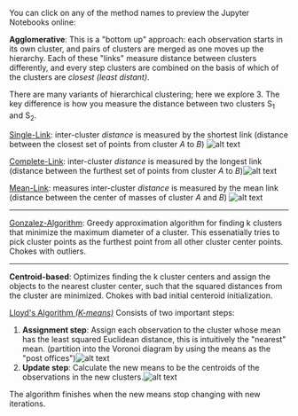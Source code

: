 You can click on any of the method names to preview the Jupyter Notebooks online:

**Agglomerative**: This is a "bottom up" approach: each observation starts in its own cluster, and pairs of clusters are merged as one moves up the hierarchy. Each of these "links" measure distance between clusters differently, and every step clusters are combined on the basis of which of the clusters are *closest (least distant)*.

There are many variants of hierarchical clustering; here we explore 3.
The key difference is how you measure the distance between two clusters S<sub>1</sub> and S<sub>2</sub>.

[Single-Link](https://nbviewer.jupyter.org/github/TarunSunkaraneni/Clustering/blob/master/notebooks/Single-Link.ipynb): inter-cluster *distance* is measured by the shortest link (distance between the closest set of points from cluster *A* to *B*) ![alt text](https://wikimedia.org/api/rest_v1/media/math/render/svg/4ea47cb29523a267681865d874c59575c56860d0)

[Complete-Link](https://nbviewer.jupyter.org/github/TarunSunkaraneni/Clustering/blob/master/notebooks/Complete-Link.ipynb): inter-cluster *distance* is measured by the longest link (distance between the furthest set of points from cluster *A* to *B*)![alt text](https://wikimedia.org/api/rest_v1/media/math/render/svg/d701e358058dbf66bb18b11a570a089a150ef356)

[Mean-Link](https://nbviewer.jupyter.org/github/TarunSunkaraneni/Clustering/blob/master/notebooks/Mean-Link.ipynb): measures inter-cluster *distance* is measured by the mean link (distance between the center of masses of cluster *A* and *B*) ![alt text](https://wikimedia.org/api/rest_v1/media/math/render/svg/f41f68299e332d3d7e25ad5518e9933ce91025d3)

---

[Gonzalez-Algorithm](https://nbviewer.jupyter.org/github/TarunSunkaraneni/Clustering/blob/master/notebooks/Gonzalez.ipynb):  Greedy approximation algorithm for finding k clusters that minimize the maximum diameter of a cluster. This essenatially tries to pick cluster points as the furthest point from all other cluster center points. Chokes with outliers.

---

**Centroid-based**: Optimizes finding the k cluster centers and assign the objects to the nearest cluster center, such that the squared distances from the cluster are minimized. Chokes with bad initial centeroid initialization.

[Lloyd's Algorithm *(K-means)*](https://nbviewer.jupyter.org/github/TarunSunkaraneni/Clustering/blob/master/notebooks/Lloyd-Algorithm.ipynb)
Consists of two important steps:
1. **Assignment step**: Assign each observation to the cluster whose mean has the least squared Euclidean distance, this is intuitively the "nearest" mean. (partition into the Voronoi diagram by using the means as the "post offices")![alt text](https://wikimedia.org/api/rest_v1/media/math/render/svg/145a262c93066470be0e062683d64340a1b20121)
2. **Update step**: Calculate the new means to be the centroids of the observations in the new clusters.![alt text](https://wikimedia.org/api/rest_v1/media/math/render/svg/740f4271e822c6400120cb7020ed9cb8439207da)

The algorithm finishes when the new means stop changing with new iterations.
